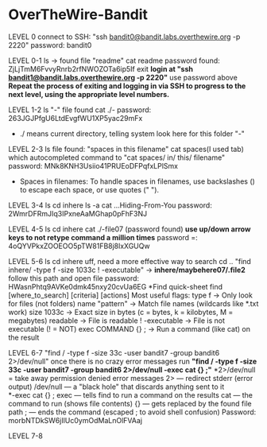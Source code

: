 # OverTheWire-Bandit


LEVEL 0 
connect to SSH: "ssh bandit0@bandit.labs.overthewire.org -p 2220"
password: bandit0 


LEVEL 0-1 
ls -> found file "readme" 
cat readme 
password found: ZjLjTmM6FvvyRnrb2rfNWOZOTa6ip5If
exit 
**login at "ssh bandit1@bandit.labs.overthewire.org -p 2220"**
use password above 
**Repeat the process of exiting and logging in via SSH to progress to the next level, using the appropriate level numbers.**


LEVEL 1-2 
ls 
"-" file found
cat ./- 
password: 263JGJPfgU6LtdEvgfWU1XP5yac29mFx
* ./ means current directory, telling system look here for this folder "-"


LEVEL 2-3 
ls 
file found: "spaces in this filename" 
cat spaces(I used tab) which autocompleted command to "cat spaces/ in/ this/ filename" 
password: MNk8KNH3Usiio41PRUEoDFPqfxLPlSmx
* Spaces in filenames: To handle spaces in filenames, use backslashes (\) to escape each space, or use quotes (" ").


LEVEL 3-4 
ls 
cd inhere
ls -a 
cat ...Hiding-From-You
password: 2WmrDFRmJIq3IPxneAaMGhap0pFhF3NJ


LEVEL 4-5
ls 
cd inhere
cat ./-file07 (password found) **use up/down arrow keys to not retype command a million times** 
password =: 4oQYVPkxZOOEOO5pTW81FB8j8lxXGUQw 


LEVEL 5-6
ls 
cd inhere
uff, need a more effective way to search 
cd .. 
"find inhere/ -type f -size 1033c ! -executable" -> **inhere/maybehere07/.file2**
follow this path and open file 
password: HWasnPhtq9AVKe0dmk45nxy20cvUa6EG
*Find quick-sheet 
  find [where_to_search] [criteria] [actions]
  Most useful flags:
          type f → Only look for files (not folders)
          name "pattern" → Match file names (wildcards like *.txt work)
          size 1033c → Exact size in bytes (c = bytes, k = kilobytes, M = megabytes)
          readable → File is readable
          ! -executable → File is not executable (! = NOT)
          exec COMMAND {} \; → Run a command (like cat) on the result


LEVEL 6-7 
"find / -type f -size 33c -user bandit7 -group bandit6 2>/dev/null" 
once there is no crazy error messages run 
**"find / -type f -size 33c -user bandit7 -group bandit6 2>/dev/null -exec cat {} \;"** 
*2>/dev/null = take away permission denied error messages 
          2> — redirect stderr (error output)
          /dev/null — a "black hole" that discards anything sent to it  
*-exec cat {} \; 
            exec — tells find to run a command on the results
            cat — the command to run (shows file contents)
            {} — gets replaced by the found file path
            \; — ends the command (escaped ; to avoid shell confusion)
Password: morbNTDkSW6jIlUc0ymOdMaLnOlFVAaj

LEVEL 7-8 


